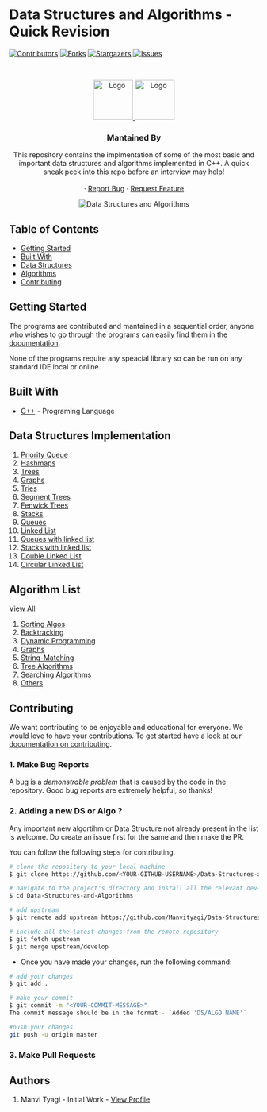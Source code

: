 # Data Structures and Algorithms - Quick Revision

[![Contributors][contributors-shield]][contributors-url]
[![Forks][forks-shield]][forks-url]
[![Stargazers][stars-shield]][stars-url]
[![Issues][issues-shield]][issues-url]


<!-- PROJECT LOGO -->
<br />
<p align="center">
  <a href="https://github.com/Manvityagi/">
    <img src="https://avatars1.githubusercontent.com/u/32908093?s=460&u=12730fa2a3befdd2e5845238c8e61a759c27f4f4&v=4" alt="Logo" width="80" height="80">
  </a>
  <a href="https://github.com/ay2306/">
    <img src="https://avatars0.githubusercontent.com/u/16416902?s=400&u=827b072be56eb685cdd24b290d2a72bc6c56c443&v=4" alt="Logo" width="80" height="80">
  </a>
  <h3 align="center">Mantained By</h3>

  <p align="center">
    This repository contains the implmentation of some of the most basic and important data structures and algorithms implemented in C++. A quick sneak peek into this repo before an interview may help! 
    <br />
    <br />
    ·
    <a href="https://github.com/Manvityagi/Data-Structures-and-Algorithms/issues">Report Bug</a>
    ·
    <a href="https://github.com/Manvityagi/Data-Structures-and-Algorithms/issues">Request Feature</a>
  </p>
</p>

<p align="center">
<p align="center">
  <img src="https://github.com/Manvityagi/Data-Structures-and-Algorithms/raw/master/assets/ds.png" alt="Data Structures and Algorithms"/>
</p>
</p>

<!-- TABLE OF CONTENTS -->
## Table of Contents

* [Getting Started](#getting-started)
* [Built With](#built-with)
* [Data Structures](#data-structures-implementation)
* [Algorithms](#algorithm-list)
* [Contributing](#contributing)


## Getting Started

The programs are contributed and mantained in a sequential order, anyone who wishes to go through the programs can easily find them in the [documentation](https://github.com/Manvityagi/Data-Structures-and-Algorithms/blob/master/DOCUMENTATION.md).

None of the programs require any speacial library so can be run on any standard IDE local or online.


## Built With

* [C++](https://isocpp.org/) - Programing Language

## Data Structures Implementation

1. [Priority Queue](./DS%20implementations/PRIORITY_QUEUES/)
2. [Hashmaps](./DS%20implementations/HASHMAPS/)
3. [Trees](./DS%20implementations/TREES)
4. [Graphs](./DS%20implementations/GRAPHS/)
5. [Tries](./DS%20implementations/TRIES/)
6. [Segment Trees](./DS%20implementations/Segment%20TREES/)
7. [Fenwick Trees](./DS%20implementations/FENWICK%20TREES)
8. [Stacks](./DS%20implementations/STACKS)
9. [Queues](./DS%20implementations/QUEUES)
10. [Linked List](./DS%20implementations/Linked%20List)
11. [Queues with linked list](./DS%20implementations/QUEUES/queues_linkedlist)
12. [Stacks with linked list](./DS%20implementations/STACKS/Stack_linked_list)
13. [Double Linked List](./DS%20implementations/Linked%20List/Double_linked_list)
14. [Circular Linked List](./DS%20implementations/Linked%20List/circular_linked_list)

## Algorithm List

[View All](./DOCUMENTATION.md/)

1. [Sorting Algos](./DOCUMENTATION.md/DOCU#Sorting-Algos)
2. [Backtracking](./DOCUMENTATION.md/#BackTracking)
3. [Dynamic Programming](./DOCUMENTATION.md/#Dynamic-Programming)
4. [Graphs](./DOCUMENTATION.md/#Graphs)
5. [String-Matching](./DOCUMENTATION.md/#String-Matching)
6. [Tree Algorithms](./DOCUMENTATION.md/#Tree-Algorithms)
7. [Searching Algorithms](./DOCUMENTATION.md/#Searching-Algorithms)
8. [Others](./DOCUMENTATION.md/#Other-Algorithms)

## Contributing

We want contributing to be enjoyable and educational for everyone. We would love to have your contributions.
To get started have a look at our [documentation on contributing](https://github.com/Manvityagi/Data-Structures-and-Algorithms/blob/master/CONTRIBUTING.md).

### 1. Make Bug Reports 
A bug is a _demonstrable problem_ that is caused by the code in the repository.
Good bug reports are extremely helpful, so thanks!

### 2. Adding a new DS or Algo ?
Any important new algortihm or Data Structure not already present in the list is welcome. 
Do create an issue first for the same and then make the PR. 

You can follow the following steps for contributing.

```bash
# clone the repository to your local machine
$ git clone https://github.com/<YOUR-GITHUB-USERNAME>/Data-Structures-and-Algorithms.git

# navigate to the project's directory and install all the relevant dev-dependencies
$ cd Data-Structures-and-Algorithms

# add upstream 
$ git remote add upstream https://github.com/Manvityagi/Data-Structures-and-Algorithms

# include all the latest changes from the remote repository
$ git fetch upstream
$ git merge upstream/develop
```

- Once you have made your changes, run the following command:

```bash
# add your changes
$ git add .

# make your commit
$ git commit -m "<YOUR-COMMIT-MESSAGE>"
The commit message should be in the format - `Added 'DS/ALGO NAME'`

#push your changes
git push -u origin master
```

### 3. Make Pull Requests


## Authors

1. Manvi Tyagi - Initial Work - [View Profile](https://github.com/Manvityagi/)

<!-- MARKDOWN LINKS & IMAGES -->
<!-- https://www.markdownguide.org/basic-syntax/#reference-style-links -->
[contributors-shield]: https://img.shields.io/github/contributors/Manvityagi/Data-Structures-and-Algorithms.svg?style=flat-square
[contributors-url]: https://github.com/Manvityagi/Data-Structures-and-Algorithms/graphs/contributors
[forks-shield]: https://img.shields.io/github/forks/Manvityagi/Data-Structures-and-Algorithms.svg?style=flat-square
[forks-url]: https://github.com/Manvityagi/Data-Structures-and-Algorithms/network/members
[stars-shield]: https://img.shields.io/github/stars/Manvityagi/Data-Structures-and-Algorithms.svg?style=flat-square
[stars-url]: https://github.com/Manvityagi/Data-Structures-and-Algorithms/stargazers
[issues-shield]: https://img.shields.io/github/issues/Manvityagi/Data-Structures-and-Algorithms.svg?style=flat-square
[issues-url]: https://github.com/Manvityagi/Data-Structures-and-Algorithms/issues